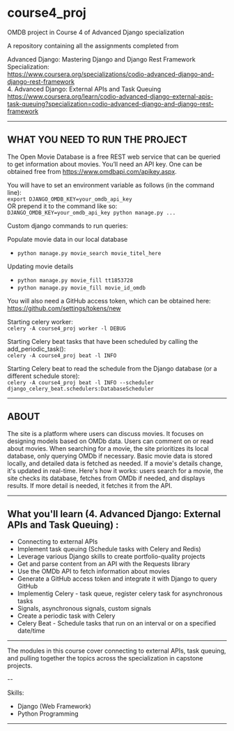 # course4_proj
OMDB project in Course 4 of Advanced Django specialization

A repository containing all the assignments completed from <br>

Advanced Django: Mastering Django and Django Rest Framework Specialization:  
https://www.coursera.org/specializations/codio-advanced-django-and-django-rest-framework <br>
4. Advanced Django: External APIs and Task Queuing  <br> 
https://www.coursera.org/learn/codio-advanced-django-external-apis-task-queuing?specialization=codio-advanced-django-and-django-rest-framework <br>


---
## WHAT YOU NEED TO RUN THE PROJECT
The Open Movie Database is a free REST web service that can be queried to get information about movies. 
You’ll need an API key. One can be obtained free from https://www.omdbapi.com/apikey.aspx.

You will have to set an environment variable as follows (in the command line): <br>
`export DJANGO_OMDB_KEY=your_omdb_api_key`  <br>
OR prepend it to the command like so: <br>
`DJANGO_OMDB_KEY=your_omdb_api_key python manage.py ...`


Custom django commands to run queries: <br>

Populate movie data in our local database <br>
- `python manage.py movie_search movie_titel_here` <br>

Updating movie details <br>
- `python manage.py movie_fill tt1853728` <br>
- `python manage.py movie_fill movie_id_omdb`


You will also need a GitHub access token, which can be obtained here: <br>
https://github.com/settings/tokens/new


Starting celery worker: <br>
`celery -A course4_proj worker -l DEBUG`

Starting Celery beat  tasks that have been scheduled by calling the add_periodic_task():<br>
`celery -A course4_proj beat -l INFO`

Starting Celery beat to read the schedule from the Django database (or a different schedule store): <br>
`celery -A course4_proj beat -l INFO --scheduler django_celery_beat.schedulers:DatabaseScheduler`


---
## ABOUT
The site is a platform where users can discuss movies. It focuses on designing models based on OMDb data. 
Users can comment on or read about movies. When searching for a movie, the site prioritizes its local database, only querying OMDb if necessary. Basic movie data is stored locally, and detailed data is fetched as needed. If a movie's details change, it's updated in real-time. Here's how it works: users search for a movie, the site checks its database, fetches from OMDb if needed, and displays results. If more detail is needed, it fetches it from the API.


---

## What you'll learn (4. Advanced Django: External APIs and Task Queuing) :
- Connecting to external APIs
- Implement task queuing (Schedule tasks with Celery and Redis)
- Leverage various Django skills to create portfolio-quality projects
- Get and parse content from an API with the Requests library
- Use the OMDb API to fetch information about movies
- Generate a GitHub access token and integrate it with Django to query GitHub
- Implementig Celery - task queue, register celery task for asynchronous tasks
- Signals, asynchronous signals, custom signals
- Create a periodic task with Celery
- Celery Beat - Schedule tasks that run on an interval or on a specified date/time

---

The modules in this course cover connecting to external APIs, task queuing, and pulling together the topics across the specialization in capstone projects.

--

Skills:
  - Django (Web Framework)
  - Python Programming

---
